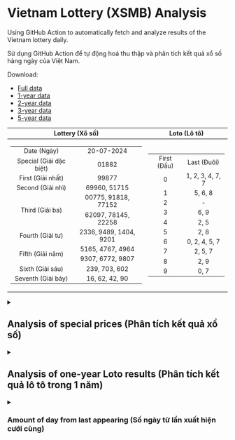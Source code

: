 # Vietnam Lottery (XSMB) Analysis

Using GitHub Action to automatically fetch and analyze results of the Vietnam lottery daily.

Sử dụng GitHub Action để tự động hoá thu thập và phân tích kết quả xổ số hàng ngày của Việt Nam.

Download:

* [Full data](https://raw.githubusercontent.com/khiemdoan/vietnam-lottery-xsmb-analysis/main/results/xsmb.csv)
* [1-year data](https://raw.githubusercontent.com/khiemdoan/vietnam-lottery-xsmb-analysis/main/results/xsmb_1_year.csv)
* [2-year data](https://raw.githubusercontent.com/khiemdoan/vietnam-lottery-xsmb-analysis/main/results/xsmb_2_year.csv)
* [3-year data](https://raw.githubusercontent.com/khiemdoan/vietnam-lottery-xsmb-analysis/main/results/xsmb_3_year.csv)
* [5-year data](https://raw.githubusercontent.com/khiemdoan/vietnam-lottery-xsmb-analysis/main/results/xsmb_5_year.csv)

| Lottery (Xổ số) | Loto (Lô tô) |
| :------------: | :----------: |
| <table><tr><td>Date (Ngày)</td><td>20-07-2024</td></tr><tr><td>Special (Giải dặc biệt)</td><td>01882</td></tr><tr><td>First (Giải nhất)</td><td>99877</td></tr><tr><td>Second (Giải nhì)</td><td>69960, 51715</td></tr><tr><td rowspan="2">Third (Giải ba)</td><td>00775, 91818, 77152</td></tr><tr><td>62097, 78145, 22258</td></tr><tr><td>Fourth (Giải tư)</td><td>2336, 9489, 1404, 9201</td></tr><tr><td rowspan="2">Fifth (Giải năm)</td><td>5165, 4767, 4964</td></tr><tr><td>9307, 6772, 9807</td></tr><tr><td>Sixth (Giải sáu)</td><td>239, 703, 602</td></tr><tr><td>Seventh (Giải bảy)</td><td>16, 62, 42, 90</td></tr></table> | <table><tr><td>First (Đầu)</td><td>Last (Đuôi)</td></tr><tr><td>0</td><td>1, 2, 3, 4, 7, 7</td></tr><tr><td>1</td><td>5, 6, 8</td></tr><tr><td>2</td><td>-</td></tr><tr><td>3</td><td>6, 9</td></tr><tr><td>4</td><td>2, 5</td></tr><tr><td>5</td><td>2, 8</td></tr><tr><td>6</td><td>0, 2, 4, 5, 7</td></tr><tr><td>7</td><td>2, 5, 7</td></tr><tr><td>8</td><td>2, 9</td></tr><tr><td>9</td><td>0, 7</td></tr></table> |

<details>
  <summary><h2>Analysis of special prices (Phân tích kết quả xổ số)</h2></summary>
  <h3>Amount of day from last appearing (Số ngày từ lần xuất hiện cuối cùng)</h3>

  ![Delta](images/special_delta.jpg)

  <h3>Top 10 amount of day from last appearing (Top 10 số lâu chưa xuất hiện)</h3>

  ![Delta top 10](images/special_delta_top_10.jpg)
</details>

<details>
  <summary><h2>Analysis of one-year Loto results (Phân tích kết quả lô tô trong 1 năm)</h2></summary>

  Max: 128. Min: 65.

  Mean: 97.74. Standard deviation: 11.32.

  <h3>Detail (Chi tiết)</h3>

  ![Detail](images/heatmap.jpg)

  <h3>Top 10</h3>

  ![Top 10](images/top-10.jpg)

  <h3>Distribution (Phân bổ)</h3>

  ![Distribution](images/distribution.jpg)
</details>

<details>
  <summary><h3>Amount of day from last appearing (Số ngày từ lần xuất hiện cưới cùng)</h2></summary>

  ![Delta](images/delta.jpg)

  <h3>Top 10 amount of day from last appearing (Top 10 số lâu chưa xuất hiện)</h3>

  ![Delta top 10](images/delta_top_10.jpg)
</details>